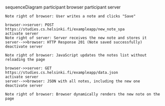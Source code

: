 sequenceDiagram
    participant browser
    participant server
    
    Note right of browser: User writes a note and clicks "Save"
    
    browser->>server: POST https://studies.cs.helsinki.fi/exampleapp/new_note_spa
    activate server
    Note right of server: Server receives the new note and stores it
    server-->>browser: HTTP Response 201 (Note saved successfully)
    deactivate server
    
    Note right of browser: JavaScript updates the notes list without reloading the page
    
    browser->>server: GET https://studies.cs.helsinki.fi/exampleapp/data.json
    activate server
    server-->>browser: JSON with all notes, including the new one
    deactivate server
    
    Note right of browser: Browser dynamically renders the new note on the page